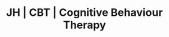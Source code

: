 ---
title: 'JH | CBT | Cognitive Behaviour Therapy'
layout: 'layouts/cbt.html'
canonical: 'https://www.justinehodgsonhypnotherapy.com/cbt/'
background: 'cbt-colour'
detailscbt: 
    image1: 'https://res.cloudinary.com/peggy-co/image/upload/v1596191538/Well%20Being/wb7_aki8f6.jpg'
    alt1: 'Two pairs of hands showing support and understanding'
    title1: 'CBT - Cognitive Behavioural Therapy'
    para1: 'CBT is a therapy that focuses on the particular ways in which an individual thinks, behaves and acts, in the attempt to deal successfully with their behavioural, emotional and social problems and issues.'
    para2: 'The difference between psychotherapy and behavioural therapy is that psychotherapy tends to emphasise the importance of the personal meaning placed upon things and how the majority of thinking patterns begin in childhood. Behavioural therapy relates to everything the person does. How they act with other people, when they are alone. How they avoid certain aspects of life and how they engage and interact with the world around them. How active or inactive towards being involved in participating in life on a healthy level.'
    para3: 'The great advantage that ‘CBT’ has over other therapies is that clients undergoing ‘CBT’ treatment are actually learning the educational aspects of the therapy, which is then empowering them to become their own personal therapist and to be more aware of the circumstances, situations, behaviours and people the could cause them to lapse and therefore to be able to avoid these aspects in their lives.'
    para4: 'I bring together a  combination of CBT and Curative Hypnosis to assist a number of my clients and we have experienced amazing results. Especially in stress related disorders.'
    para5: 'If you think CBT can help you or someone you know, just go ahead and contact me.'
---